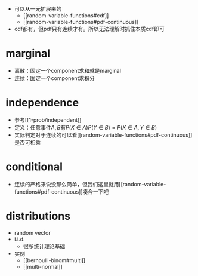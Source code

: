 - 可以从一元扩展来的
  - [[random-variable-functions#cdf]]
  - [[random-variable-functions#pdf-continuous]]
- cdf都有，但pdf只有连续才有。所以无法理解时抓住本质cdf即可
# marginal
- 离散：固定一个component求和就是marginal
- 连续：固定一个component求积分
# independence
- 参考[[1-prob/independent]]
- 定义：任意事件$A,B$有$P(X\in A)P(Y\in B)=P(X \in A,Y\in B)$
- 实际判定对于连续的可以看[[random-variable-functions#pdf-continuous]]是否可相乘
# conditional
- 连续的严格来说没那么简单，但我们这里就用[[random-variable-functions#pdf-continuous]]凑合一下吧
# distributions
- random vector
- i.i.d.
  - 很多统计理论基础
- 实例
  - [[bernoulli-binom#multi]]
  - [[multi-normal]]